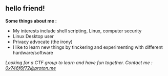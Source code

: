 ## hello friend!

**Some things about me :**
- My interests include shell scripting, Linux, computer security
- Linux Desktop user
- Privacy advocate (the irony)
- I like to learn new things by tinckering and experimenting with different hardware/software 



*Looking for a CTF group to learn and have fun together. Contact me : 0x746f6f72@proton.me*

